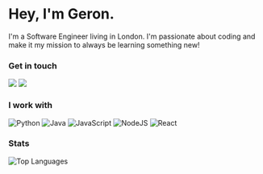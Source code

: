 # Hey, I'm Geron.
I'm a Software Engineer living in London. I'm passionate about coding and make it my mission to always be learning something new!

### Get in touch
<a href="mailto:geron65@hotmail.co.uk"><img src="https://img.shields.io/badge/Gmail-D14836?style=for-the-badge&logo=gmail&logoColor=white"></a>
<a href="https://www.linkedin.com/in/geron-pire-37a93a245/"><img src="https://img.shields.io/badge/LinkedIn-0077B5?style=for-the-badge&logo=linkedin&logoColor=white"></a>

### I work with
![Python](https://img.shields.io/badge/python-3670A0?style=for-the-badge&logo=python&logoColor=ffdd54)
![Java](https://img.shields.io/badge/java-%23ED8B00.svg?style=for-the-badge&logo=openjdk&logoColor=white)
![JavaScript](https://img.shields.io/badge/javascript-%23323330.svg?style=for-the-badge&logo=javascript&logoColor=%23F7DF1E)
![NodeJS](https://img.shields.io/badge/node.js-6DA55F?style=for-the-badge&logo=node.js&logoColor=white)
![React](https://img.shields.io/badge/react-%2320232a.svg?style=for-the-badge&logo=react&logoColor=%2361DAFB)

### Stats
![Top Languages](https://github-readme-stats.vercel.app/api/top-langs/?username=GeronGitHub&layout=compact&hide=css,html,handlebars)
